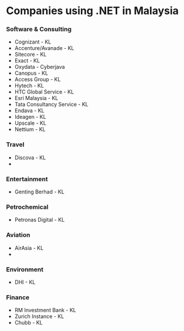 # Companies using .NET in Malaysia

### Software & Consulting
- Cognizant - KL
- Accenture/Avanade - KL
- Sitecore - KL
- Exact - KL
- Oxydata - Cyberjava
- Canopus - KL
- Access Group - KL
- Hytech - KL
- HTC Global Service - KL
- Esri Malaysia - KL
- Tata Consultancy Service - KL
- Endava - KL
- Ideagen - KL
- Upscale - KL
- Nettium - KL
  
### Travel
- Discova - KL
- 

### Entertainment
- Genting Berhad - KL
  
### Petrochemical
- Petronas Digital - KL

### Aviation
- AirAsia - KL
- 

### Environment
- DHI - KL

### Finance
- RM Investment Bank - KL
- Zurich Instance - KL
- Chubb - KL
